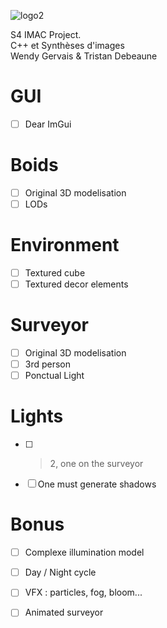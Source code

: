 
![logo2](https://user-images.githubusercontent.com/103901906/235306484-9bbb9bfd-bf6a-4083-b89f-03d63e31dd5b.png)


S4 IMAC Project.  
C++ et Synthèses d'images  
Wendy Gervais & Tristan Debeaune  

# GUI
- [ ] Dear ImGui  

# Boids
- [ ] Original 3D modelisation  
- [ ] LODs

# Environment
- [ ] Textured cube  
- [ ] Textured decor elements  

# Surveyor
- [ ] Original 3D modelisation  
- [ ] 3rd person  
- [ ] Ponctual Light

# Lights
- [ ] > 2, one on the surveyor  
- [ ] One must generate shadows

# Bonus
- [ ] Complexe illumination model  
- [ ] Day / Night cycle  
- [ ] VFX : particles, fog, bloom...  
- [ ] Animated surveyor

